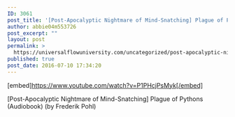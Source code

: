 ```yaml
---
ID: 3061
post_title: '[Post-Apocalyptic Nightmare of Mind-Snatching] Plague of Pythons (Audiobook)'
author: abbie04m553726
post_excerpt: ""
layout: post
permalink: >
  https://universalflowuniversity.com/uncategorized/post-apocalyptic-nightmare-of-mind-snatching-plague-of-pythons-audiobook/
published: true
post_date: 2016-07-10 17:34:20
---
```

[embed]https://www.youtube.com/watch?v=P1PHcjPsMyk[/embed]<br>
<p>[Post-Apocalyptic Nightmare of Mind-Snatching] Plague of Pythons (Audiobook) (by Frederik Pohl)</p>